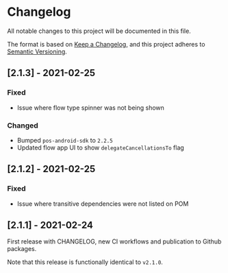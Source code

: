 # Changelog
All notable changes to this project will be documented in this file.

The format is based on [Keep a Changelog](https://keepachangelog.com/en/1.0.0/),
and this project adheres to [Semantic Versioning](https://semver.org/spec/v2.0.0.html).

## [2.1.3] - 2021-02-25

### Fixed
- Issue where flow type spinner was not being shown

### Changed
- Bumped `pos-android-sdk` to `2.2.5`
- Updated flow app UI to show `delegateCancellationsTo` flag

## [2.1.2] - 2021-02-25

### Fixed
- Issue where transitive dependencies were not listed on POM

## [2.1.1] - 2021-02-24

First release with CHANGELOG, new CI workflows and publication to Github packages.

Note that this release is functionally identical to `v2.1.0`.
